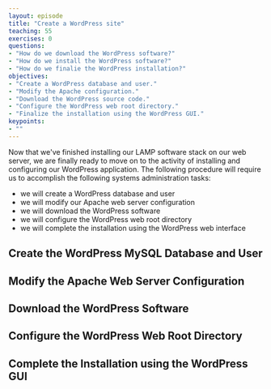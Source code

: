 ```yaml
---
layout: episode
title: "Create a WordPress site"
teaching: 55
exercises: 0
questions:
- "How do we download the WordPress software?"
- "How do we install the WordPress software?"
- "How do we finalie the WordPress installation?"
objectives:
- "Create a WordPress database and user."
- "Modify the Apache configuration."
- "Download the WordPress source code."
- "Configure the WordPress web root directory."
- "Finalize the installation using the WordPress GUI."
keypoints:
- ""
---
```


Now that we've finished installing our LAMP software stack on our web server, we are finally ready to move on to the activity of installing and configuring our WordPress application. The following procedure will require us to accomplish the following systems administration tasks:  

- we will create a WordPress database and user  
- we will modify our Apache web server configuration
- we will download the WordPress software
- we will configure the WordPress web root directory  
- we will complete the installation using the WordPress web interface

## Create the WordPress MySQL Database and User

## Modify the Apache Web Server Configuration

## Download the WordPress Software

## Configure the WordPress Web Root Directory

## Complete the Installation using the WordPress GUI
